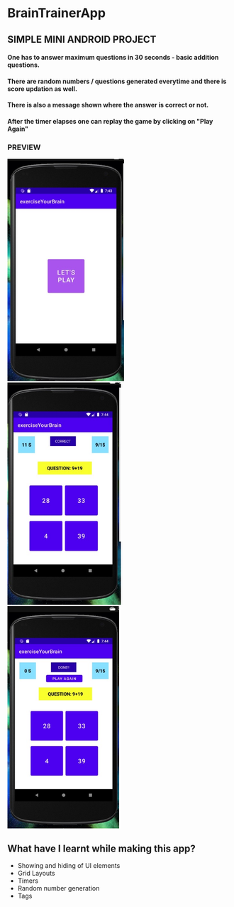 # BrainTrainerApp
## SIMPLE MINI ANDROID PROJECT
#### One has to answer maximum questions in 30 seconds - basic addition questions. 
#### There are random numbers / questions generated everytime and there is score updation as well.
#### There is also a message shown where the answer is correct or not.
#### After the timer elapses one can replay the game by clicking on "Play Again"
### PREVIEW
<img src="Images/img1.jpeg" height="500px"/>
<img src="Images/img3.jpeg" height="500px"/>
<img src="Images/img2.jpeg" height="500px"/>

## What have I learnt while making this app?
- Showing and hiding of UI elements
- Grid Layouts
- Timers
- Random number generation
- Tags
